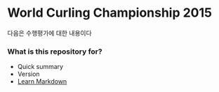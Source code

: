 # World Curling Championship 2015 #

다음은 수행평가에 대한 내용이다

### What is this repository for? ###

* Quick summary
* Version
* [Learn Markdown](https://bitbucket.org/tutorials/markdowndemo)
